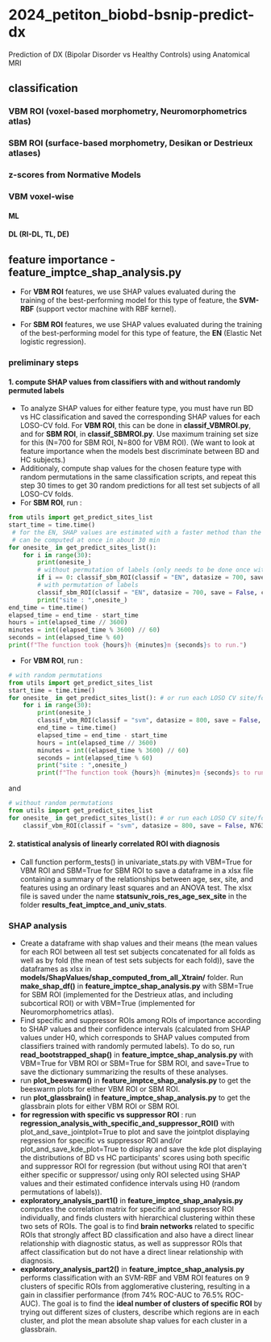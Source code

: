 # 2024_petiton_biobd-bsnip-predict-dx
Prediction of DX (Bipolar Disorder vs Healthy Controls) using Anatomical MRI

## classification
### VBM ROI (voxel-based morphometry, Neuromorphometrics atlas)
### SBM ROI (surface-based morphometry, Desikan or Destrieux atlases)
### z-scores from Normative Models
### VBM voxel-wise 
#### ML
#### DL (RI-DL, TL, DE)



## feature importance - feature_imptce_shap_analysis.py

- For **VBM ROI** features, we use SHAP values evaluated during the training of the best-performing model for this type of feature, the **SVM-RBF** (support vector machine with RBF kernel).

- For **SBM ROI** features, we use SHAP values evaluated during the training of the best-performing model for this type of feature, the **EN** (Elastic Net logistic regression).

### preliminary steps
#### 1. compute SHAP values from classifiers with and without randomly permuted labels
- To analyze SHAP values for either feature type, you must have run BD vs HC classification and saved the corresponding SHAP values for each LOSO-CV fold.
For **VBM ROI**, this can be done in **classif_VBMROI.py**, and for **SBM ROI**, in **classif_SBMROI.py**. Use maximum training set size for this (N=700 for SBM ROI, N=800 for VBM ROI). (We want to look at feature importance when the models best discriminate between BD and HC subjects.)
- Additionaly, compute shap values for the chosen feature type with random permutations in the same classification scripts, and repeat this step 30 times to get 30 random predictions for all test set subjects of all LOSO-CV folds.
- For **SBM ROI**, run : 
```python
from utils import get_predict_sites_list 
start_time = time.time()
 # for the EN, SHAP values are estimated with a faster method than the SVM-RBF, so SHAP values for all folds 
 # can be computed at once in about 30 min
for onesite_ in get_predict_sites_list():
    for i in range(30):
        print(onesite_)
        # without permutation of labels (only needs to be done once without permutations)
        if i == 0: classif_sbm_ROI(classif = "EN", datasize = 700, save = False, compute_shap=True, random_labels=False, onesite=onesite_) 
        # with permutation of labels
        classif_sbm_ROI(classif = "EN", datasize = 700, save = False, compute_shap=True, random_labels=True, onesite=onesite_) 
        print("site : ",onesite_)
end_time = time.time()
elapsed_time = end_time - start_time
hours = int(elapsed_time // 3600)
minutes = int((elapsed_time % 3600) // 60)
seconds = int(elapsed_time % 60)
print(f"The function took {hours}h {minutes}m {seconds}s to run.") 
```
- For **VBM ROI**, run : 
```python
# with random permutations 
from utils import get_predict_sites_list 
start_time = time.time()
for onesite_ in get_predict_sites_list(): # or run each LOSO CV site/fold separately (about 2h computation type by fold)
    for i in range(30):
        print(onesite_)
        classif_vbm_ROI(classif = "svm", datasize = 800, save = False, N763=False, compute_shap=True, random_labels=True, onesite=onesite_) 
        end_time = time.time()
        elapsed_time = end_time - start_time
        hours = int(elapsed_time // 3600)
        minutes = int((elapsed_time % 3600) // 60)
        seconds = int(elapsed_time % 60)
        print("site : ",onesite_)
        print(f"The function took {hours}h {minutes}m {seconds}s to run.") 
```
and
```python
# without random permutations 
from utils import get_predict_sites_list 
for onesite_ in get_predict_sites_list(): # or run each LOSO CV site/fold separately (about 2h computation type by fold)
    classif_vbm_ROI(classif = "svm", datasize = 800, save = False, N763=False, compute_shap=True, random_labels=False, onesite=onesite_) 
```
#### 2. statistical analysis of linearly correlated ROI with diagnosis
- Call function perform_tests() in univariate_stats.py with VBM=True for VBM ROI and SBM=True for SBM ROI to save a
dataframe in a xlsx file containing a summary of the relationships between age, sex, site, and features using an ordinary least squares and an ANOVA test. The xlsx file is saved under the name **statsuniv_rois_res_age_sex_site** in the folder **results_feat_imptce_and_univ_stats**.

### SHAP analysis
- Create a dataframe with shap values and their means (the mean values for each ROI between all test set subjects concatenated for all folds as well as by fold (the mean of test sets subjects for each fold)), save the dataframes as xlsx in **models/ShapValues/shap_computed_from_all_Xtrain/** folder. Run **make_shap_df()** in **feature_imptce_shap_analysis.py** with SBM=True for SBM ROI (implemented for the Destrieux atlas, and including subcortical ROI) or with VBM=True (implemented for Neuromorphometrics atlas).
- Find specific and suppressor ROIs among ROIs of importance according to SHAP values and their confidence intervals (calculated from SHAP values under H0, which corresponds to SHAP values computed from classifiers trained with randomly permuted labels). To do so, run **read_bootstrapped_shap()** in **feature_imptce_shap_analysis.py** with VBM=True for VBM ROI or SBM=True for SBM ROI, and save=True to save the dictionary summarizing the results of these analyses.
- run **plot_beeswarm()** in **feature_imptce_shap_analysis.py** to get the beeswarm plots for either VBM ROI or SBM ROI.
- run **plot_glassbrain()** in **feature_imptce_shap_analysis.py** to get the glassbrain plots for either VBM ROI or SBM ROI.
- **for regression with specific vs suppressor ROI** : run **regression_analysis_with_specific_and_suppressor_ROI()** with plot_and_save_jointplot=True to plot and save the jointplot displaying regression for specific vs suppressor ROI and/or plot_and_save_kde_plot=True to display and save the kde plot displaying the distributions of BD vs HC participants' scores using both specific and suppressor ROI for regression (but without using ROI that aren't either specific or suppressor/ using only ROI selected using SHAP values and their estimated confidence intervals using H0 (random permutations of labels)).
- **exploratory_analysis_part1()** in **feature_imptce_shap_analysis.py** computes the correlation matrix for specific and suppressor ROI individually, and finds clusters with hierarchical clustering within these two sets of ROIs. The goal is to find **brain networks** related to specific ROIs that strongly affect BD classification and also have a direct linear relationship with diagnostic status, as well as suppressor ROIs that affect classification but do not have a direct linear relationship with diagnosis.
 - **exploratory_analysis_part2()** in **feature_imptce_shap_analysis.py** performs classification with an SVM-RBF and VBM ROI features on 9 clusters of specific ROIs from agglomerative clustering, resulting in a gain in classifier performance (from 74% ROC-AUC to 76.5% ROC-AUC). The goal is to find the **ideal number of clusters of specific ROI** by trying out different sizes of clusters, describe which regions are in each cluster, and plot the mean absolute shap values for each cluster in a glassbrain.